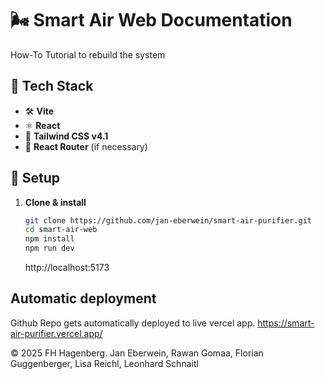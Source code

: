 # 🌬️ Smart Air Web Documentation 
How-To Tutorial to rebuild the system

## 🚀 Tech Stack
- 🛠️ **Vite**
- ⚛️ **React**
- 🎨 **Tailwind CSS v4.1**
- 🔗 **React Router** (if necessary)

## 🔧 Setup

1. **Clone & install**  
   ```bash
   git clone https://github.com/jan-eberwein/smart-air-purifier.git
   cd smart-air-web
   npm install
   npm run dev
   ```
   http://localhost:5173   

## Automatic deployment
Github Repo gets automatically deployed to live vercel app.
https://smart-air-purifier.vercel.app/


© 2025 FH Hagenberg. Jan Eberwein, Rawan Gomaa, Florian Guggenberger, Lisa Reichl, Leonhard Schnaitl
